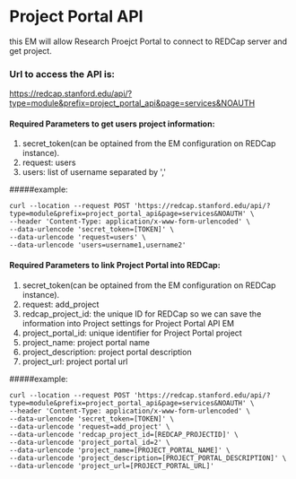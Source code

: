 # Project Portal API
this EM will allow Research Proejct Portal to connect to REDCap server and get project.

### Url to access the API is: 
https://redcap.stanford.edu/api/?type=module&prefix=project_portal_api&page=services&NOAUTH

#### Required Parameters to get users project information:
1. secret_token(can be optained from the EM configuration on REDCap instance).
2. request: users
3. users: list of username separated by ','


#####example: 
```
curl --location --request POST 'https://redcap.stanford.edu/api/?type=module&prefix=project_portal_api&page=services&NOAUTH' \
--header 'Content-Type: application/x-www-form-urlencoded' \
--data-urlencode 'secret_token=[TOKEN]' \
--data-urlencode 'request=users' \
--data-urlencode 'users=username1,username2'
```

#### Required Parameters to link Project Portal into REDCap:
1. secret_token(can be optained from the EM configuration on REDCap instance).
2. request: add_project
3. redcap_project_id: the unique ID for REDCap so we can save the information into Project settings for Project Portal API EM
4. project_portal_id: unique identifier for Project Portal project
5. project_name: project portal name
6. project_description: project portal description
7. project_url: project portal url


#####example: 
```
curl --location --request POST 'https://redcap.stanford.edu/api/?type=module&prefix=project_portal_api&page=services&NOAUTH' \
--header 'Content-Type: application/x-www-form-urlencoded' \
--data-urlencode 'secret_token=[TOKEN]' \
--data-urlencode 'request=add_project' \
--data-urlencode 'redcap_project_id=[REDCAP_PROJECTID]' \
--data-urlencode 'project_portal_id=2' \
--data-urlencode 'project_name=[PROJECT_PORTAL_NAME]' \
--data-urlencode 'project_description=[PROJECT_PORTAL_DESCRIPTION]' \
--data-urlencode 'project_url=[PROJECT_PORTAL_URL]'
```


